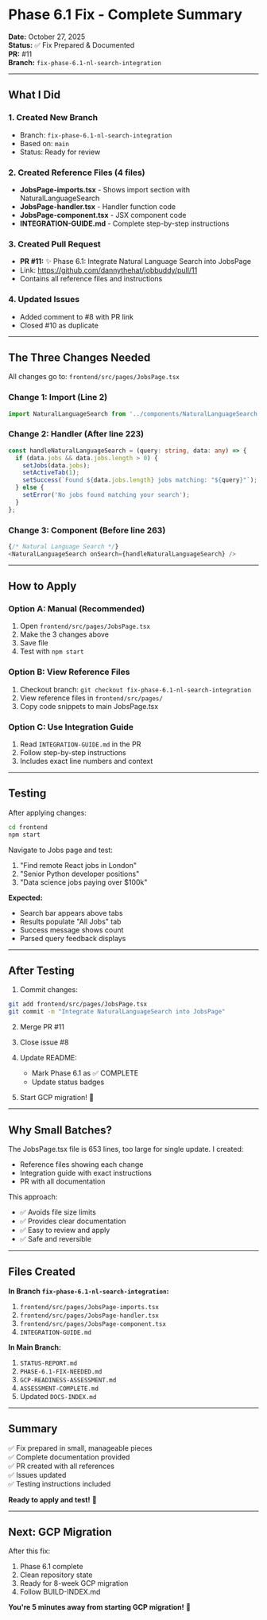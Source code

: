 # Phase 6.1 Fix - Complete Summary

**Date:** October 27, 2025  
**Status:** ✅ Fix Prepared & Documented  
**PR:** #11  
**Branch:** `fix-phase-6.1-nl-search-integration`

---

## What I Did

### 1. Created New Branch
- Branch: `fix-phase-6.1-nl-search-integration`
- Based on: `main`
- Status: Ready for review

### 2. Created Reference Files (4 files)
- **JobsPage-imports.tsx** - Shows import section with NaturalLanguageSearch
- **JobsPage-handler.tsx** - Handler function code
- **JobsPage-component.tsx** - JSX component code
- **INTEGRATION-GUIDE.md** - Complete step-by-step instructions

### 3. Created Pull Request
- **PR #11:** ✨ Phase 6.1: Integrate Natural Language Search into JobsPage
- Link: https://github.com/dannythehat/jobbuddy/pull/11
- Contains all reference files and instructions

### 4. Updated Issues
- Added comment to #8 with PR link
- Closed #10 as duplicate

---

## The Three Changes Needed

All changes go to: `frontend/src/pages/JobsPage.tsx`

### Change 1: Import (Line 2)
```typescript
import NaturalLanguageSearch from '../components/NaturalLanguageSearch';
```

### Change 2: Handler (After line 223)
```typescript
const handleNaturalLanguageSearch = (query: string, data: any) => {
  if (data.jobs && data.jobs.length > 0) {
    setJobs(data.jobs);
    setActiveTab(1);
    setSuccess(`Found ${data.jobs.length} jobs matching: "${query}"`);
  } else {
    setError('No jobs found matching your search');
  }
};
```

### Change 3: Component (Before line 263)
```typescript
{/* Natural Language Search */}
<NaturalLanguageSearch onSearch={handleNaturalLanguageSearch} />
```

---

## How to Apply

### Option A: Manual (Recommended)
1. Open `frontend/src/pages/JobsPage.tsx`
2. Make the 3 changes above
3. Save file
4. Test with `npm start`

### Option B: View Reference Files
1. Checkout branch: `git checkout fix-phase-6.1-nl-search-integration`
2. View reference files in `frontend/src/pages/`
3. Copy code snippets to main JobsPage.tsx

### Option C: Use Integration Guide
1. Read `INTEGRATION-GUIDE.md` in the PR
2. Follow step-by-step instructions
3. Includes exact line numbers and context

---

## Testing

After applying changes:

```bash
cd frontend
npm start
```

Navigate to Jobs page and test:
1. "Find remote React jobs in London"
2. "Senior Python developer positions"
3. "Data science jobs paying over $100k"

**Expected:**
- Search bar appears above tabs
- Results populate "All Jobs" tab
- Success message shows count
- Parsed query feedback displays

---

## After Testing

1. Commit changes:
```bash
git add frontend/src/pages/JobsPage.tsx
git commit -m "Integrate NaturalLanguageSearch into JobsPage"
```

2. Merge PR #11

3. Close issue #8

4. Update README:
   - Mark Phase 6.1 as ✅ COMPLETE
   - Update status badges

5. Start GCP migration! 🚀

---

## Why Small Batches?

The JobsPage.tsx file is 653 lines, too large for single update. I created:
- Reference files showing each change
- Integration guide with exact instructions
- PR with all documentation

This approach:
- ✅ Avoids file size limits
- ✅ Provides clear documentation
- ✅ Easy to review and apply
- ✅ Safe and reversible

---

## Files Created

**In Branch `fix-phase-6.1-nl-search-integration`:**
1. `frontend/src/pages/JobsPage-imports.tsx`
2. `frontend/src/pages/JobsPage-handler.tsx`
3. `frontend/src/pages/JobsPage-component.tsx`
4. `INTEGRATION-GUIDE.md`

**In Main Branch:**
1. `STATUS-REPORT.md`
2. `PHASE-6.1-FIX-NEEDED.md`
3. `GCP-READINESS-ASSESSMENT.md`
4. `ASSESSMENT-COMPLETE.md`
5. Updated `DOCS-INDEX.md`

---

## Summary

✅ Fix prepared in small, manageable pieces  
✅ Complete documentation provided  
✅ PR created with all references  
✅ Issues updated  
✅ Testing instructions included  

**Ready to apply and test!** 🎉

---

## Next: GCP Migration

After this fix:
1. Phase 6.1 complete
2. Clean repository state
3. Ready for 8-week GCP migration
4. Follow BUILD-INDEX.md

**You're 5 minutes away from starting GCP migration!** 🚀
